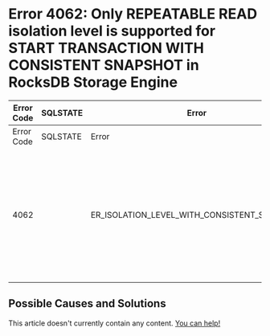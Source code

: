 
# Error 4062: Only REPEATABLE READ isolation level is supported for START TRANSACTION WITH CONSISTENT SNAPSHOT in RocksDB Storage Engine


| Error Code | SQLSTATE | Error | Description |
| --- | --- | --- | --- |
| Error Code | SQLSTATE | Error | Description |
| 4062 |  | ER_ISOLATION_LEVEL_WITH_CONSISTENT_SNAPSHOT | Only REPEATABLE READ isolation level is supported for START TRANSACTION WITH CONSISTENT SNAPSHOT in RocksDB Storage Engine. |




## Possible Causes and Solutions


This article doesn't currently contain any content. [You can help!](/kb/en/writing-and-editing-knowledge-base-articles/)


